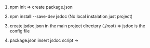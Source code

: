 1. npm init => create package.json
2. npm install --save-dev jsdoc  (No local instalation just project)
3. create jsdoc.json in the main project directory (./root) => jsdoc is the config file 
4. package.json insert jsdoc script => <script tag>

    "docs": "jsdoc -c jsdoc.json"

5. create src folder and index.js file => in root project directory
6. npm run docs => this creates docs folder and index.html file (this is the final documentation)
